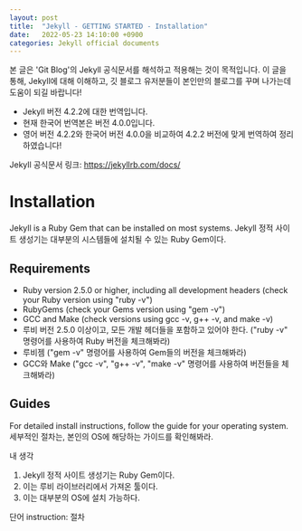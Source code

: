 ```yaml
---
layout: post
title:  "Jekyll - GETTING STARTED - Installation"
date:   2022-05-23 14:10:00 +0900
categories: Jekyll official documents
---
```

본 글은 'Git Blog'의 Jekyll 공식문서를 해석하고 적용해는 것이 목적입니다.
이 글을 통해, Jekyll에 대해 이해하고, 깃 블로그 유저분들이 본인만의 블로그를 꾸며 나가는데 도움이 되길 바랍니다!
* Jekyll 버전 4.2.2에 대한 번역입니다.
* 현재 한국어 번역본은 버전 4.0.0입니다. 
* 영어 버전 4.2.2와 한국어 버전 4.0.0을 비교하여 4.2.2 버전에 맞게 번역하여 정리하였습니다!

Jekyll 공식문서 링크: 
    https://jekyllrb.com/docs/

# Installation
Jekyll is a Ruby Gem that can be installed on most systems.
Jekyll 정적 사이트 생성기는 대부분의 시스템들에 설치될 수 있는 Ruby Gem이다.

## Requirements
* Ruby version 2.5.0 or higher, including all development headers (check your Ruby version using "ruby -v")
* RubyGems (check your Gems version using "gem -v")
* GCC and Make (check versions using gcc -v, g++ -v, and make -v)
* 루비 버전 2.5.0 이상이고, 모든 개발 헤더들을 포함하고 있어야 한다. ("ruby -v" 명령어를 사용하여 Ruby 버전을 체크해봐라)
* 루비젬 ("gem -v" 명령어를 사용하여 Gem들의 버전을 체크해봐라)
* GCC와 Make ("gcc -v", "g++ -v", "make -v" 명령어를 사용하여 버전들을 체크해봐라)

## Guides
For detailed install instructions, follow the guide for your operating system.
세부적인 절차는, 본인의 OS에 해당하는 가이드를 확인해봐라.


내 생각
1. Jekyll 정적 사이트 생성기는 Ruby Gem이다.
2. 이는 루비 라이브러리에서 가져온 툴이다.
3. 이는 대부분의 OS에 설치 가능하다.

단어
instruction: 절차
